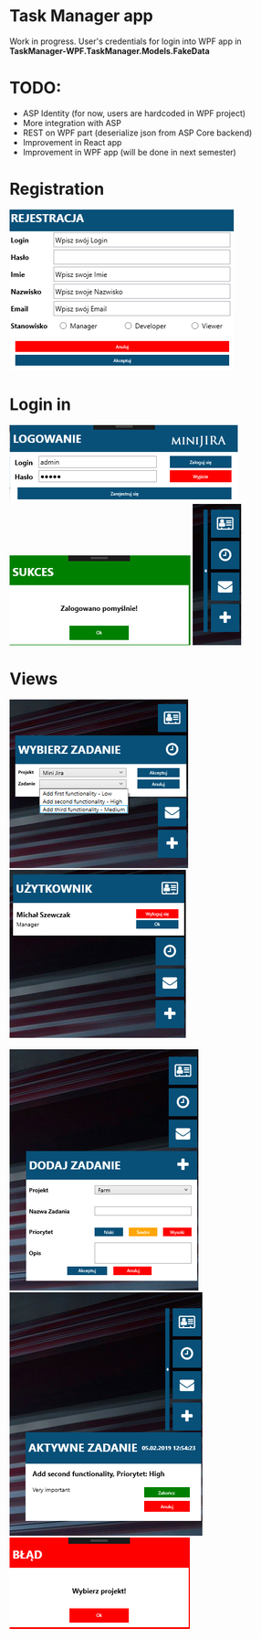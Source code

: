 # Task Manager app


Work in progress.
User's credentials for login into WPF app in **TaskManager-WPF.TaskManager.Models.FakeData**

# TODO:
- ASP Identity (for now, users are hardcoded in WPF project)
- More integration with ASP
- REST on WPF part (deserialize json from ASP Core backend)
- Improvement in React app
- Improvement in WPF app (will be done in next semester)

# Registration
![My image](https://github.com/michasacuer/TaskManager-edu/blob/master/TaskManager-wpf/photos/3.PNG)
# Login in
![My image](https://github.com/michasacuer/TaskManager-edu/blob/master/TaskManager-wpf/photos/1.PNG) ![My image](https://github.com/michasacuer/TaskManager-edu/blob/master/TaskManager-wpf/photos/4.PNG) ![My image](https://github.com/michasacuer/TaskManager-edu/blob/master/TaskManager-wpf/photos/2.PNG)
# Views
![My image](https://github.com/michasacuer/TaskManager-edu/blob/master/TaskManager-wpf/photos/5.PNG) ![My image](https://github.com/michasacuer/TaskManager-edu/blob/master/TaskManager-wpf/photos/6.PNG) <br /> <br />
![My image](https://github.com/michasacuer/TaskManager-edu/blob/master/TaskManager-wpf/photos/7.PNG) ![My image](https://github.com/michasacuer/TaskManager-edu/blob/master/TaskManager-wpf/photos/8.PNG) ![My image](https://github.com/michasacuer/TaskManager-edu/blob/master/TaskManager-wpf/photos/9.PNG)


